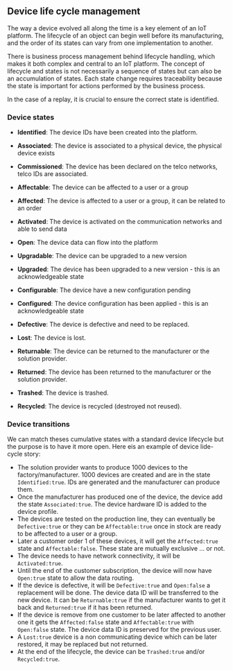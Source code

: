 ## Device life cycle management
The way a device evolved all along the time is a key element of an IoT platform.
The lifecycle of an object can begin well before its manufacturing, and the order of its states can vary from one 
implementation to another. 

There is business process management behind lifecycle handling, which makes it both complex 
and central to an IoT platform. The concept of lifecycle and states is not necessarily a sequence of states but can 
also be an accumulation of states. Each state change requires traceability because the state is important for actions 
performed by the business process. 

In the case of a replay, it is crucial to ensure the correct state is identified.

### Device states
- **Identified**: The device IDs have been created into the platform.
- **Associated**: The device is associated to a physical device, the physical device exists
- **Commissioned**: The device has been declared on the telco networks, telco IDs are associated.
- **Affectable**: The device can be affected to a user or a group
- **Affected**: The device is affected to a user or a group, it can be related to an order
- **Activated**: The device is activated on the communication networks and able to send data
- **Open**: The device data can flow into the platform

- **Upgradable**: The device can be upgraded to a new version
- **Upgraded**: The device has been upgraded to a new version - this is an acknowledgeable state
- **Configurable**: The device have a new configuration pending
- **Configured**: The device configuration has been applied - this is an acknowledgeable state

- **Defective**: The device is defective and need to be replaced.
- **Lost**: The device is lost.
- **Returnable**: The device can be returned to the manufacturer or the solution provider.
- **Returned**: The device has been returned to the manufacturer or the solution provider.
- **Trashed**: The device is trashed.
- **Recycled**: The device is recycled (destroyed not reused).

### Device transitions
We can match theses cumulative states with a standard device lifecycle but the purpose is to have it more open. Here eis an
example of device lide-cycle story:
- The solution provider wants to produce 1000 devices to the factory/manufacturer. 1000 devices are created and are in the 
state `Identified:true`. IDs are generated and the manufacturer can produce them.
- Once the manufacturer has produced one of the device, the device add the state `Associated:true`. The device hardware ID 
is added to the device profile.
- The devices are tested on the production line, they can eventually be `Defective:true` or they can be `Affectable:true` 
once in stock are ready to be affected to a user or a group.
- Later a customer order 1 of these devices, it will get the `Affected:true` state and `Affectable:false`. These state are 
mutually exclusive ... or not.
- The device needs to have network connectivity, it will be `Activated:true`. 
- Until the end of the customer subscription, the device will now have `Open:true` state to allow the data routing.
- If the device is defective, it will be `Defective:true` and `Open:false` a replacement will be done. The device data ID will be 
transferred to the new device. It can be `Returnable:true` if the manufacturer wants to get it back and `Returned:true` if it has been
returned.
- If the device is remove from one customer to be later affected to another one it gets the `Affected:false` state 
and `Affectable:true` with `Open:false` state. The device data ID is preserved for the previous user.
- A `Lost:true` device is a non communicating device which can be later restored, it may be replaced but not returned.
- At the end of the lifecycle, the device can be `Trashed:true` and/or `Recycled:true`.
